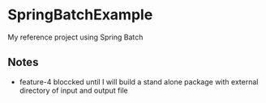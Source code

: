 # SpringBatchExample
My reference project using Spring Batch



## Notes

* feature-4 bloccked until I will build a stand alone package with external directory of input and output file
